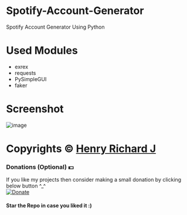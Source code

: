 # Spotify-Account-Generator
Spotify Account Generator Using Python

# Used Modules
* exrex
* requests
* PySimpleGUI
* faker

# Screenshot
![image](https://user-images.githubusercontent.com/68910039/90510054-26cdc500-e10f-11ea-97c3-dc254b660c88.png)

# Copyrights © [Henry Richard J](https://github.com/henry-richard7)

### Donations (Optional) 💵
If you like my projects then consider making a small donation by clicking below button ^_^
<br/>
[![Donate](https://img.shields.io/badge/Donate-PayPal-blue.svg)](https://www.paypal.com/paypalme/henryrics)

#### Star the Repo in case you liked it :)
